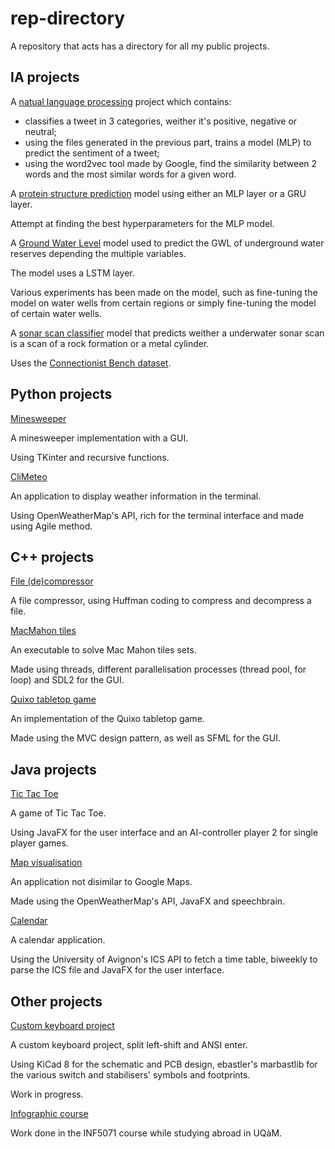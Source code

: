 # rep-directory
A repository that acts has a directory for all my public projects.

## IA projects

A [natual language processing](https://github.com/Isio-19/TraitementAutomatique) project which contains: 

- classifies a tweet in 3 categories, weither it's positive, negative or neutral;
- using the files generated in the previous part, trains a model (MLP) to predict the sentiment of a tweet;
- using the word2vec tool made by Google, find the similarity between 2 words and the most similar words for a given word.

A [protein structure prediction](https://github.com/Isio-19/approches_neuronales/tree/main/Esteve/TP1) model using either an MLP layer or a GRU layer.

Attempt at finding the best hyperparameters for the MLP model.

A [Ground Water Level](https://github.com/Isio-19/application-ia) model used to predict the GWL of underground water reserves depending the multiple variables.

The model uses a LSTM layer. 

Various experiments has been made on the model, such as fine-tuning the model on water wells from certain regions or simply fine-tuning the model of certain water wells.

A [sonar scan classifier](https://github.com/Isio-19/approches_neuronales/tree/main/Torres) model that predicts weither a underwater sonar scan is a scan of a rock formation or a metal cylinder. 

Uses the [Connectionist Bench dataset](https://archive.ics.uci.edu/dataset/151/connectionist+bench+sonar+mines+vs+rocks).

## Python projects

[Minesweeper](https://github.com/Isio-19/Minesweeper/)

A minesweeper implementation with a GUI. 

Using TKinter and recursive functions. 

[CliMeteo](https://github.com/maximejullien2/CLIMeteo)

An application to display weather information in the terminal. 

Using OpenWeatherMap's API, rich for the terminal interface and made using Agile method.


## C++ projects

[File (de)compressor](https://github.com/Isio-19/de-compressor/)

A file compressor, using Huffman coding to compress and decompress a file.

[MacMahon tiles](https://github.com/Isio-19/macmahon/)

An executable to solve Mac Mahon tiles sets.

Made using threads, different parallelisation processes (thread pool, for loop) and SDL2 for the GUI.

[Quixo tabletop game](https://github.com/Isio-19/quixo/)

An implementation of the Quixo tabletop game. 

Made using the MVC design pattern, as well as SFML for the GUI.

## Java projects

[Tic Tac Toe](https://github.com/Isio-19/TicTacToe/)

A game of Tic Tac Toe.

Using JavaFX for the user interface and an AI-controller player 2 for single player games.

[Map visualisation](https://gitlab.com/ceri-projet-programmation-2022/S2-Groupe_6)

An application not disimilar to Google Maps.

Made using the OpenWeatherMap's API, JavaFX and speechbrain.

[Calendar](https://github.com/Isio-19/edt/)

A calendar application.

Using the University of Avignon's ICS API to fetch a time table, biweekly to parse the ICS file and JavaFX for the user interface.

## Other projects

[Custom keyboard project](https://github.com/Isio-19/Keyboard-Project/)

A custom keyboard project, split left-shift and ANSI enter. 

Using KiCad 8 for the schematic and PCB design, ebastler's marbastlib for the various switch and stabilisers' symbols and footprints.

Work in progress.

[Infographic course](https://github.com/Isio-19/Keyboard-Project/)

Work done in the INF5071 course while studying abroad in UQàM.

